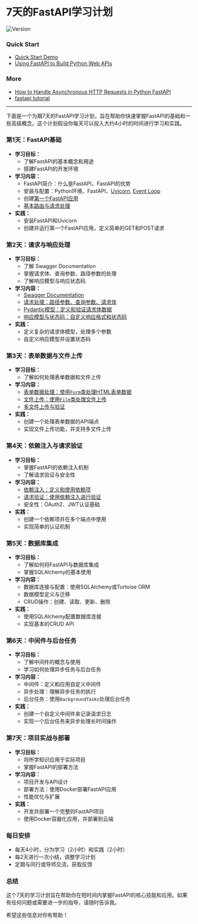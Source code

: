 # 7天的FastAPI学习计划
![Version](https://img.shields.io/badge/version-1.0.0-blue)

### Quick Start
- [Quick Start Demo](https://github.com/uwspstar/20-Day-Challenge-List/edit/main/FastAPI/Quick%20Start%20Demo.md)
- [Using FastAPI to Build Python Web APIs](https://realpython.com/fastapi-python-web-apis/)

### More
- [How to Handle Asynchronous HTTP Requests in Python FastAPI](https://github.com/uwspstar/20-Day-Challenge-List/blob/main/FastAPI/How%20to%20Handle%20Asynchronous%20HTTP%20Requests%20in%20Python%20FastAPI.md)
- [fastapi tutorial](https://fastapi.tiangolo.com/tutorial/)

------
下面是一个为期7天的FastAPI学习计划，旨在帮助你快速掌握FastAPI的基础和一些高级概念。这个计划假设你每天可以投入大约4小时的时间进行学习和实践。

### 第1天：FastAPI基础
- **学习目标：**
  - 了解FastAPI的基本概念和用途
  - 搭建FastAPI的开发环境
- **学习内容：**
  - FastAPI简介：什么是FastAPI，FastAPI的优势
  - 安装与配置：Python环境、FastAPI、[Uvicorn](https://github.com/uwspstar/20-Day-Challenge-List/blob/main/FastAPI/Uvicorn%20in%20Python.md), [Event Loop](https://github.com/uwspstar/20-Day-Challenge-List/blob/main/FastAPI/Event%20Loop.md)
  - 创建[第一个FastAPI应用](https://github.com/uwspstar/20-Day-Challenge-List/edit/main/FastAPI/Quick%20Start%20Demo%2001%3A%20First%20FastAPI%20code.md)
  - [基本路由与请求处理](https://github.com/uwspstar/20-Day-Challenge-List/blob/main/FastAPI/Basic%20Routing%20and%20Request%20Handling.md)
- **实践：**
  - 安装FastAPI和Uvicorn
  - 创建并运行第一个FastAPI应用，定义简单的GET和POST请求

### 第2天：请求与响应处理
- **学习目标：**
  - 了解 Swagger Documentation
  - 掌握请求体、查询参数、路径参数的处理
  - 了解响应模型与响应状态码
- **学习内容：**
  - [Swagger Documentation](https://github.com/uwspstar/20-Day-Challenge-List/blob/main/FastAPI/FastAPI%20Swagger%20Documentation%20with%20Examples.md)
  - [请求处理：路径参数、查询参数、请求体](https://github.com/uwspstar/20-Day-Challenge-List/blob/main/FastAPI/Quick%20Start%20Demo%2002%3A%20FastAPI%20Request%20Handling%20Path%20Parameters%2C%20Query%20Parameters%2C%20and%20Request%20Body.md)
  - [Pydantic模型：定义和验证请求体数据](https://github.com/uwspstar/20-Day-Challenge-List/blob/main/FastAPI/Pydantic%20Models.md)
  - [响应模型与状态码：自定义响应格式和状态码](https://github.com/uwspstar/20-Day-Challenge-List/blob/main/FastAPI/Response%20Models%20and%20Status%20Codes.md)
- **实践：**
  - 定义复杂的请求体模型，处理多个参数
  - 自定义响应模型并设置状态码

### 第3天：表单数据与文件上传
- **学习目标：**
  - 了解如何处理表单数据和文件上传
- **学习内容：**
  - [表单数据处理：使用`Form`类处理HTML表单数据](https://github.com/uwspstar/20-Day-Challenge-List/blob/main/FastAPI/Handling%20Form%20Data%20in%20FastAPI.md)
  - [文件上传：使用`File`类处理文件上传](https://github.com/uwspstar/20-Day-Challenge-List/blob/main/FastAPI/Handling%20File%20Uploads%20in%20FastAPI.md)
  - [多文件上传与验证](https://github.com/uwspstar/20-Day-Challenge-List/blob/main/FastAPI/Handling%20Multiple%20File%20Uploads%20and%20Validation%20in%20FastAPI.md)
- **实践：**
  - 创建一个处理表单数据的API端点
  - 实现文件上传功能，并支持多文件上传

### 第4天：依赖注入与请求验证
- **学习目标：**
  - 掌握FastAPI的依赖注入机制
  - 了解请求验证与安全性
- **学习内容：**
  - [依赖注入：定义和使用依赖项](https://github.com/uwspstar/20-Day-Challenge-List/blob/main/FastAPI/Dependency%20Injection%20in%20FastAPI.md)
  - [请求验证：使用依赖注入进行验证](https://github.com/uwspstar/20-Day-Challenge-List/blob/main/FastAPI/Request%20Validation%20in%20FastAPI.md)
  - 安全性：OAuth2、JWT认证基础
- **实践：**
  - 创建一个依赖项并在多个端点中使用
  - 实现简单的认证机制

### 第5天：数据库集成
- **学习目标：**
  - 了解如何将FastAPI与数据库集成
  - 掌握SQLAlchemy的基本使用
- **学习内容：**
  - 数据库连接与配置：使用SQLAlchemy或Tortoise ORM
  - 数据模型定义与迁移
  - CRUD操作：创建、读取、更新、删除
- **实践：**
  - 使用SQLAlchemy配置数据库连接
  - 实现基本的CRUD API

### 第6天：中间件与后台任务
- **学习目标：**
  - 了解中间件的概念与使用
  - 学习如何处理异步任务与后台任务
- **学习内容：**
  - 中间件：定义和应用自定义中间件
  - 异步处理：理解异步任务的执行
  - 后台任务：使用`BackgroundTasks`处理后台任务
- **实践：**
  - 创建一个自定义中间件来记录请求日志
  - 实现一个后台任务来异步处理长时间操作

### 第7天：项目实战与部署
- **学习目标：**
  - 将所学知识应用于实际项目
  - 掌握FastAPI的部署方法
- **学习内容：**
  - 项目开发与API设计
  - 部署方法：使用Docker部署FastAPI应用
  - 性能优化与扩展
- **实践：**
  - 开发并部署一个完整的FastAPI项目
  - 使用Docker容器化应用，并部署到云端

### 每日安排
- 每天4小时，分为学习（2小时）和实践（2小时）
- 每2天进行一次小结，调整学习计划
- 定期与同行或导师交流，获取反馈

### 总结
这个7天的学习计划旨在帮助你在短时间内掌握FastAPI的核心技能和应用。如果有任何问题或需要进一步的指导，请随时告诉我。

希望这些信息对你有帮助！

